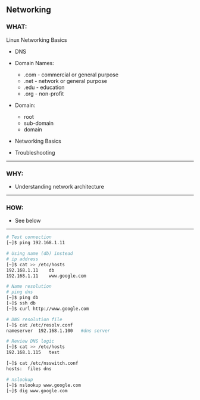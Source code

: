 ## Networking ##

### WHAT: ###
Linux Networking Basics
- DNS
- Domain Names:
    - .com - commercial or general purpose
    - .net - network or general purpose
    - .edu - education
    - .org - non-profit
- Domain:
    - root
    - sub-domain
    - domain

- Networking Basics
- Troubleshooting
---

### WHY: ###
- Understanding network architecture
---

### HOW: ####
- See below
---

```bash
# Test connection
[~]$ ping 192.168.1.11

# Using name (db) instead 
# ip address
[~]$ cat >> /etc/hosts
192.168.1.11    db
192.168.1.11    www.google.com

# Name resolution
# ping dns
[~]$ ping db
[~]$ ssh db
[~]$ curl http://www.google.com

# DNS resolution file
[~]$ cat /etc/resolv.conf
nameserver  192.168.1.100   #dns server

# Review DNS logic
[~]$ cat >> /etc/hosts
192.168.1.115   test

[~]$ cat /etc/nsswitch.conf
hosts:  files dns

# nslookup
[~]$ nslookup www.google.com
[~]$ dig www.google.com

```


